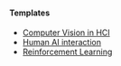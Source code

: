 #### Templates
- [Computer Vision in HCI](cv_in_hci.md)
- [Human AI interaction](human_ai.md)
- [Reinforcement Learning](reinforcement_learning.md)
